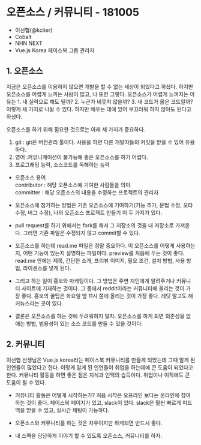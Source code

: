 # 오픈소스 / 커뮤니티 - 181005

* 이선협(@kciter)
* Cobalt
* NHN NEXT
* Vue.js Korea 페이스북 그룹 관리자 

## 1. 오픈소스 

지금은 오픈소스를 이용하지 않으면 개발을 할 수 없는 세상이 되었다고 하셨다. 하지만 오픈소스를 어렵게 느끼는 사람이 많고, 나 또한 그렇다. 오픈소스가 어렵게 느껴지는 이유는 1. 내 실력으로 해도 될까? 2. 누군가 비웃지 않을까? 3. 내 코드가 옳은 코드일까? 이렇게 세 가지로 나뉠 수 있다. 하지만 배우는 데에 있어 부끄러워 하지 않아도 된다고 하셨다. 

오픈소스를 하기 위해 필요한 것으로는 아래 세 가지가 중요하다.
1. git : git은 버전관리 툴이다. 사용을 하면 다른 개발자들의 커밋을 받을 수 있어 유용하다. 
2. 영어 :커뮤니케이션이 불가능해 좋은 오픈소스를 하기 어렵다. 
3. 프로그래밍 능력, 소스코드를 독해하는 능력

* 오픈소스 용어<br/>
contributor : 해당 오픈소스에 기여한 사람들을 의미<br/>
committer : 해당 오픈소스의 내용을 수정하는 프로젝트의 관리자<br/>

* 오픈소스에 참가하는 방법은 기존 오픈소스에 기여하기(기능 추가, 문법 수정, 오타 수정, 버그 수정), 나의 오픈소스 프로젝트 만들기 이 두 가지가 있다.
* pull request를 하기 위해서는 fork를 해서 그 저장소의 것을 내 저장소로 가져온다. 그러면 기존 파일은 수정되지 않고 commit할 수 있다. 

* 오픈소스를 하는데 read.me 파일은 정말 중요하다. 이 오픈소스를 어떻게 사용하는지, 어떤 기능이 있는지 설명하는 파일이다. preview를 처음에 두는 것이 좋다. 
read.me 안에는 제목, 간단한 소개, 프리뷰 이미지, 필요 조건, 설치 방법, 사용 방법, 라이센스를 넣게 된다.

* 그리고 하는 일이 홍보와 마케팅이다. 그 방법은 주변 지인에게 알려주거나 커뮤니티 사이트에 기재하는 것이다. 그 중에서 reddit이라는 커뮤니티에 올리는 것이 가장 좋다. 
홍보의 꿀팁은 화요일 밤 11시 쯤에 올리는 것이 가장 좋다. 레딧 말고도 해커뉴스라는 곳이 있다. 

* 결론은 오픈소스를 하는 것에 두려워하지 말자. 오픈소스를 하게 되면 의존성을 없애는 방법, 범용성이 있는 소스 코드를 만들 수 있을 것이다. 

## 2. 커뮤니티
이선협 선생님은 Vue.js korea라는 페이스북 커뮤니티를 만들게 되었는데 그때 알게 된 인연들이 많았다고 한다. 이렇게 알게 된 인연들이 취업을 하는데에 큰 도움이 되었다고 한다.
커뮤니티 활동을 하면 좋은 점은 지식과 인맥의 습득이다. 취업이나 이직에도 큰 도움이 될 수 있다. 

* 커뮤니티 활동은 어떻게 시작하는가? 처음 시작은 오프라인 보다는 온라인에 참여하는 것이 좋다. 페이스북 페이지가 있고, slack이 있다.
slack은 훨씬 빠르게 피드백을 받을 수 있고, 실시간 채팅이 가능하다. 

* 오픈소스와 커뮤니티를 하는 것은 자유이지만 하게되면 반드시 좋다. 
* 내 스펙을 당당하게 이야기 할 수 있도록 오픈소스, 커뮤니티를 하자.
